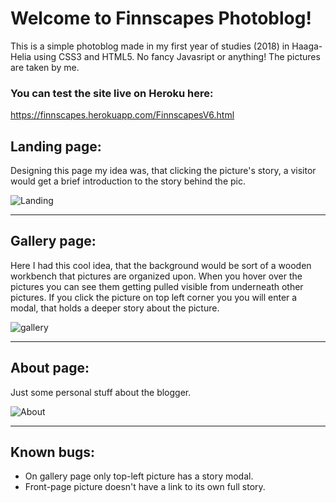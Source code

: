 # Welcome to Finnscapes Photoblog!

This is a simple photoblog made in my first year of studies (2018) in Haaga-Helia using CSS3 and HTML5. No fancy Javasript or anything! The pictures are taken by me.

### You can test the site live on Heroku here:
https://finnscapes.herokuapp.com/FinnscapesV6.html

## Landing page:
Designing this page my idea was, that clicking the picture's story, a visitor would get a brief introduction to the story behind the pic.

![Landing](https://user-images.githubusercontent.com/37372229/65076912-93da5700-d9a2-11e9-8785-0628a792ad81.png)

*********************************
## Gallery page:
Here I had this cool idea, that the background would be sort of a wooden workbench that pictures are organized upon. When you hover over the pictures you can see them getting pulled visible from underneath other pictures.
If you click the picture on top left corner you you will enter a modal, that holds a deeper story about the picture.

![gallery](https://user-images.githubusercontent.com/37372229/65076373-883a6080-d9a1-11e9-96fc-bf2277a736b7.png)

*********************************
## About page:
Just some personal stuff about the blogger.

![About](https://user-images.githubusercontent.com/37372229/65076911-93da5700-d9a2-11e9-8571-354f04f3e753.png)

*********************************

## Known bugs:
- On gallery page only top-left picture has a story modal.
- Front-page picture doesn't have a link to its own full story.

